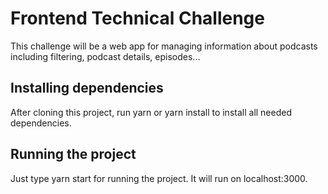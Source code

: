 # Frontend Technical Challenge

This challenge will be a web app for managing information about podcasts including filtering, podcast details, episodes...

## Installing dependencies

After cloning this project, run yarn or yarn install to install all needed dependencies.

## Running the project

Just type yarn start for running the project. It will run on localhost:3000.
